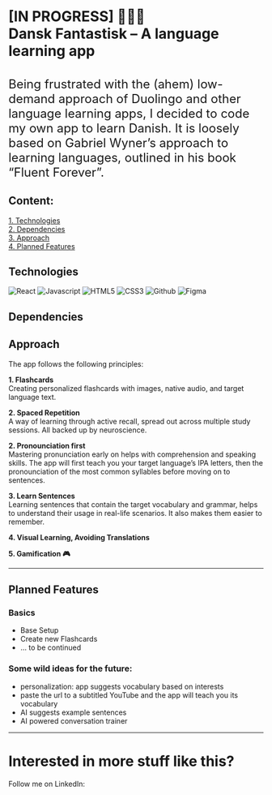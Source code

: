 <h1>[IN PROGRESS] 👷🇩🇰<br />
Dansk Fantastisk – A language learning app</h1>

<h2 style="border: none; font-weight: normal; font-size: 1.5rem;">Being frustrated with the (ahem) low-demand approach of Duolingo and other language learning apps, I decided to code my own app to learn Danish. It is loosely based on Gabriel Wyner’s approach to learning languages, outlined in his book “Fluent Forever”.</h2>

## Content:

[1. Technologies](#Technologies)  
[2. Dependencies](#Dependencies)  
[3. Approach](#Approach)  
[4. Planned Features](#Planned_Features)

## Technologies

<img alt="React" src="https://img.shields.io/badge/-ReactJS-grey?&style=for-the-badge&logo=react&logoColor=61DAFB" />
<img alt="Javascript" src="https://img.shields.io/badge/-javascript-F7DF1E?&style=for-the-badge&logo=javascript&logoColor=black" />
<img alt="HTML5" src="https://img.shields.io/badge/HTML5-E34F26?style=for-the-badge&logo=html5&logoColor=white" />
<img alt="CSS3" src="https://img.shields.io/badge/-css3-1572B6?&style=for-the-badge&logo=css3&logoColor=white" />

<img alt="Github" src="https://img.shields.io/badge/github-%23121011.svg?style=for-the-badge&logo=github&logoColor=white" />
<img alt="Figma" src="https://img.shields.io/badge/figma-%23F24E1E.svg?style=for-the-badge&logo=figma&logoColor=white" />

## Dependencies

## Approach

The app follows the following principles:

**1. Flashcards**  
Creating personalized flashcards with images, native audio, and target language text.

**2. Spaced Repetition**  
A way of learning through active recall, spread out across multiple study sessions. All backed up by neuroscience.

**2. Pronounciation first**  
Mastering pronunciation early on helps with comprehension and speaking skills. The app will first teach you your target language’s IPA letters, then the pronounciation of the most common syllables before moving on to sentences.

**3. Learn Sentences**  
Learning sentences that contain the target vocabulary and grammar, helps to understand their usage in real-life scenarios. It also makes them easier to remember.

**4. Visual Learning, Avoiding Translations**

**5. Gamification 🎮**

---

## Planned Features

### Basics

- Base Setup
- Create new Flashcards
- … to be continued

### Some wild ideas for the future:

- personalization: app suggests vocabulary based on interests
- paste the url to a subtitled YouTube and the app will teach you its vocabulary
- AI suggests example sentences
- AI powered conversation trainer

---

# Interested in more stuff like this?

Follow me on LinkedIn:
